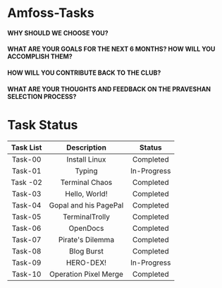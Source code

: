 # Amfoss-Tasks

#### WHY SHOULD WE CHOOSE YOU?

#### WHAT ARE YOUR GOALS FOR THE NEXT 6 MONTHS? HOW WILL YOU ACCOMPLISH THEM?

#### HOW WILL YOU CONTRIBUTE BACK TO THE CLUB?

#### WHAT ARE YOUR THOUGHTS AND FEEDBACK ON THE PRAVESHAN SELECTION PROCESS?

# Task Status

| Task List | Description | Status |
| :-:       | :-:         | :-:    |
| Task-00 | Install Linux | Completed |
| Task-01| Typing          | In-Progress |
| Task -02| Terminal Chaos | Completed |
| Task-03| Hello, World! | Completed |
| Task-04| Gopal and his PagePal | Completed|
| Task-05| TerminalTrolly | Completed|
| Task-06| OpenDocs | Completed |
| Task-07| Pirate's Dilemma | Completed|
| Task-08| Blog Burst | Completed|
| Task-09| HERO-DEX! | In-Progress |
| Task-10|  Operation Pixel Merge | Completed|
